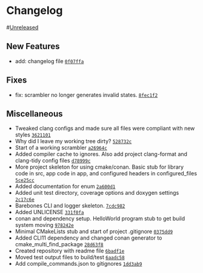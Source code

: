 # Changelog

#[Unreleased]()

## New Features

- add: changelog file [`0f07ffa`](https://github.com/bwhitchurch/CubeTimer/commit/0f07ffa47052060558146b0f9489b2dc8b3b7173)

## Fixes

- fix: scrambler no longer generates invalid states. [`8fec1f2`](https://github.com/bwhitchurch/CubeTimer/commit/8fec1f21fa42cfb7d4a586743f06d422125916b4)

## Miscellaneous

- Tweaked clang configs and made sure all files were compliant with new styles [`3621101`](https://github.com/bwhitchurch/CubeTimer/commit/36211013a9b643c26633c5fd9979a88fc5f01af3)
- Why did I leave my working tree dirty? [`528732c`](https://github.com/bwhitchurch/CubeTimer/commit/528732cd351071def42604c5add3499352a72318)
- Start of a working scrambler [`a26964c`](https://github.com/bwhitchurch/CubeTimer/commit/a26964c325d2bd63e69aff699bdc721aef60e106)
- Added compiler cache to ignores. Also add project clang-format and clang-tidy config files [`d78999c`](https://github.com/bwhitchurch/CubeTimer/commit/d78999c1ebcfb4be666513641b98431855da0915)
- More project skeleton for using cmake/conan. Basic stub for library code in src, app code in app, and configured headers in configured_files [`5ce25cc`](https://github.com/bwhitchurch/CubeTimer/commit/5ce25cc2cdf29dbda1b9399279688f8b058230af)
- Added documentation for enum [`2a600d1`](https://github.com/bwhitchurch/CubeTimer/commit/2a600d111fc1d93206cad15695472dec93d8c126)
- Added unit test directory, coverage options and doxygen settings [`2c17c6e`](https://github.com/bwhitchurch/CubeTimer/commit/2c17c6ed93e24c8e5d0bf864807862dd750a0879)
- Barebones CLI and logger skeleton. [`7cdc982`](https://github.com/bwhitchurch/CubeTimer/commit/7cdc982ca5db47d0e6793e5cbe44125011407252)
- Added UNLICENSE [`331f0fa`](https://github.com/bwhitchurch/CubeTimer/commit/331f0fa3bf4e0645a2ef9ddaf2f60a81a6284d5f)
- conan and dependency setup. HelloWorld program stub to get build system moving [`978242e`](https://github.com/bwhitchurch/CubeTimer/commit/978242ee34e68d4f9c1a6551ef590abf736d4e33)
- Minimal CMakeLists stub and start of project .gitignore [`0375dd9`](https://github.com/bwhitchurch/CubeTimer/commit/0375dd9f52dcbf3a044e6f0feb70a418da86c048)
- Added CLI11 dependency and changed conan generator to cmake_multi_find_package [`28d63f8`](https://github.com/bwhitchurch/CubeTimer/commit/28d63f8d6dcbdb99949dcbd3009a60e95a33682f)
- Created repository with readme file [`6badf1e`](https://github.com/bwhitchurch/CubeTimer/commit/6badf1e8bf05f7875f06a8dfca5bfe62f9372f1b)
- Moved test output files to build/test [`6aadc58`](https://github.com/bwhitchurch/CubeTimer/commit/6aadc58bc596afce0faaa538356b90c2624da1d9)
- Add compile_commands.json to gitignores [`1dd3ab9`](https://github.com/bwhitchurch/CubeTimer/commit/1dd3ab99622a96a1998ded119b0aa4e4cbe11b28)
